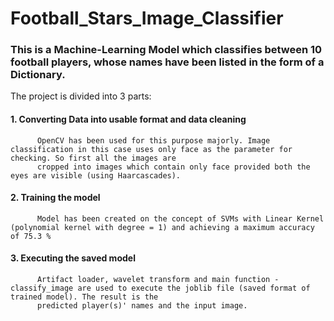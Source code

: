 # Football_Stars_Image_Classifier

### This is a Machine-Learning Model which classifies between 10 football players, whose names have been listed in the form of a Dictionary.

The project is divided into 3 parts:

#### 1. Converting Data into usable format and data cleaning<br>
          OpenCV has been used for this purpose majorly. Image classification in this case uses only face as the parameter for checking. So first all the images are 
          cropped into images which contain only face provided both the eyes are visible (using Haarcascades).

#### 2. Training the model<br>
          Model has been created on the concept of SVMs with Linear Kernel (polynomial kernel with degree = 1) and achieving a maximum accuracy of 75.3 %

#### 3. Executing the saved model<br>
          Artifact loader, wavelet transform and main function - classify_image are used to execute the joblib file (saved format of trained model). The result is the 
          predicted player(s)' names and the input image.
